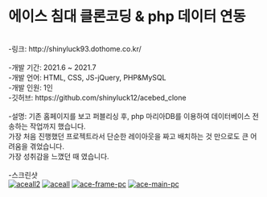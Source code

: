 # 에이스 침대 클론코딩 & php 데이터 연동
<br>
-링크: http://shinyluck93.dothome.co.kr/
<br>
<br>
-개발 기간: 2021.6 ~ 2021.7
<br>
-개발 언어: HTML, CSS, JS-jQuery, PHP&MySQL
<br>
-개발 인원: 1인
<br>
-깃허브: https://github.com/shinyluck12/acebed_clone
<br>
<br>
-설명: 기존 홈페이지를 보고 퍼블리싱 후, php 마리아DB를 이용하여 데이터베이스 전송하는 작업까지 했습니다.
<br>
가장 처음 진행했던 프로젝트라서 단순한 레이아웃을 짜고 배치하는 것 만으로도 큰 어려움을 겪었습니다.
<br
아무것도 모르는 상태로 배우다 보니 하나씩 이해를 하게 되었고, 보이지 않는 곳에서 데이터를 받아 게시판에 작성글을 등록했을 때
<br>
가장 성취감을 느꼈던 때 였습니다. 
<br>
<br>
-스크린샷
<br>
<a href="https://ibb.co/1Gp8qMj"><img src="https://i.ibb.co/8gR65bt/aceall2.png" alt="aceall2" border="0"></a>
<a href="https://ibb.co/tBGszQp"><img src="https://i.ibb.co/MnvVfZk/aceall.png" alt="aceall" border="0"></a>
<a href="https://ibb.co/k51H3Kd"><img src="https://i.ibb.co/WGtxDnT/ace-frame-pc.png" alt="ace-frame-pc" border="0"></a>
<a href="https://ibb.co/4TMW33h"><img src="https://i.ibb.co/852Mtt1/ace-main-pc.png" alt="ace-main-pc" border="0"></a>
